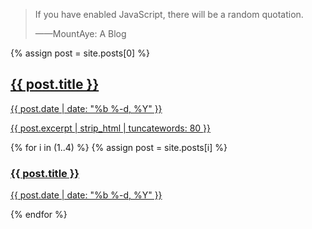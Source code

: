 <script type="text/javascript">
  function changeQuote(){
    var baseurl = "{{site.baseurl_root}}";
    var urlQuotes = baseurl + "/assets/data/quotes.json";
    $.ajax({
      url: urlQuotes,
      type: "GET",
      dataType: "JSON",
      success: function(msg){
        var quotes = msg;
        var i = Math.floor( Math.random()*(quotes.length) );
        var quote = quotes[i];
        document.getElementById("quoteLine").innerHTML = quote.text;
        document.getElementById("quoteAuthor").innerHTML = quote.author;
      },
      error: function(msg){alert(msg);}
    });
  };
  document.addEventListener("DOMContentLoaded", changeQuote);
</script>

<section>
<blockquote>
  <p id="quoteLine">If you have enabled JavaScript, there will be a random quotation.</p>
  <p>——<span id="quoteAuthor">MountAye: A Blog</span></p>
</blockquote>
</section>

{% assign post = site.posts[0] %}
<section>
  <a href="{{ post.url | prepend: site.baseurl }}">
    <h1>{{ post.title }}</h1>
    <p>{{ post.date | date: "%b %-d, %Y" }}</p>
    <p>{{ post.excerpt | strip_html | tuncatewords: 80 }}</p>
  </a>
</section>

{% for i in (1..4) %}
{% assign post = site.posts[i] %}
<section>
  <a href="{{ post.url | prepend: site.baseurl }}">
    <h3>{{ post.title }}</h3>
    <p>{{ post.date | date: "%b %-d, %Y" }}</p>
  </a>
</section>
{% endfor %}
